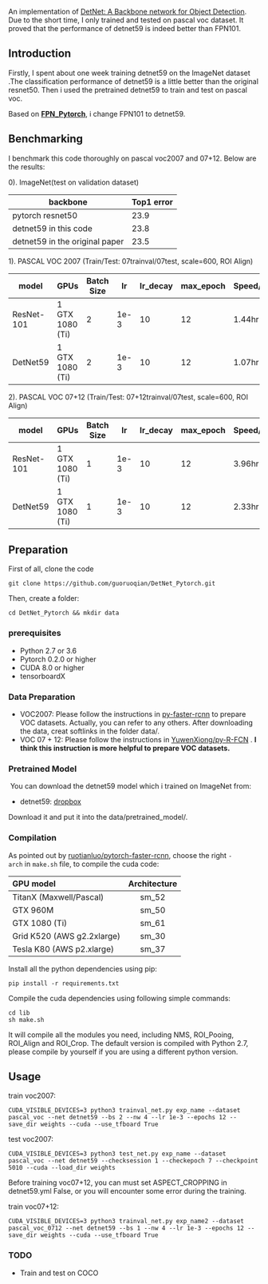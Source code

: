 An implementation of [DetNet: A Backbone network for Object Detection](https://arxiv.org/abs/1804.06215). Due to the short time, I only trained and tested on pascal voc dataset. It proved that the performance of detnet59 is indeed better than FPN101. 

## Introduction

Firstly, I spent about one week training detnet59 on the ImageNet dataset .The classification  performance  of detnet59 is a little better than the original resnet50. Then i used the pretrained detnet59 to train and test on pascal voc.

Based on [**FPN_Pytorch**](https://github.com/guoruoqian/FPN_Pytorch/), i change FPN101 to detnet59.

## Benchmarking

I benchmark this code thoroughly on pascal voc2007 and 07+12. Below are the results:

0). ImageNet(test on validation dataset)

| backbone                       | Top1 error |
| ------------------------------ | ---------- |
| pytorch resnet50               | 23.9       |
| detnet59 in this code          | 23.8       |
| detnet59 in the original paper | 23.5       |

1). PASCAL VOC 2007 (Train/Test: 07trainval/07test, scale=600, ROI Align)

| model      | GPUs            | Batch Size | lr   | lr_decay | max_epoch | Speed/epoch | Memory/GPU | mAP  |
| ---------- | --------------- | ---------- | ---- | -------- | --------- | ----------- | ---------- | ---- |
| ResNet-101 | 1 GTX 1080 (Ti) | 2          | 1e-3 | 10       | 12        | 1.44hr      | 6137MB     | 75.7 |
| DetNet59   | 1 GTX 1080 (Ti) | 2          | 1e-3 | 10       | 12        | 1.07hr      | 5412MB     | 75.9 |

2). PASCAL VOC 07+12 (Train/Test: 07+12trainval/07test, scale=600, ROI Align)

| model      | GPUs            | Batch Size | lr   | lr_decay | max_epoch | Speed/epoch | Memory/GPU | mAP  |
| ---------- | --------------- | ---------- | ---- | -------- | --------- | ----------- | ---------- | ---- |
| ResNet-101 | 1 GTX 1080 (Ti) | 1          | 1e-3 | 10       | 12        | 3.96hr      | 9011MB     | 80.5 |
| DetNet59   | 1 GTX 1080 (Ti) | 1          | 1e-3 | 10       | 12        | 2.33hr      | 8015MB     | 80.7 |

## Preparation

First of all, clone the code

```
git clone https://github.com/guoruoqian/DetNet_Pytorch.git
```

Then, create a folder:

```shell
cd DetNet_Pytorch && mkdir data
```

### prerequisites

- Python 2.7 or 3.6
- Pytorch 0.2.0 or higher
- CUDA 8.0 or higher
- tensorboardX

### Data Preparation

- VOC2007: Please follow the instructions in [py-faster-rcnn](https://github.com/rbgirshick/py-faster-rcnn#beyond-the-demo-installation-for-training-and-testing-models) to prepare VOC datasets. Actually, you can refer to any others. After downloading the data, creat softlinks in the folder data/.
- VOC 07 + 12: Please follow the instructions in [YuwenXiong/py-R-FCN](https://github.com/YuwenXiong/py-R-FCN/blob/master/README.md#preparation-for-training--testing) . **I think this instruction is more helpful to prepare VOC datasets.**

### Pretrained Model 

 You can download the detnet59 model which i trained on ImageNet from:

- detnet59: [dropbox](https://www.dropbox.com/home/DetNet?preview=detnet59.pth)

 Download it and put it into the data/pretrained_model/. 

### Compilation

As pointed out by [ruotianluo/pytorch-faster-rcnn](https://github.com/ruotianluo/pytorch-faster-rcnn), choose the right `-arch` in `make.sh` file, to compile the cuda code: 

| GPU model                  | Architecture |
| :------------------------- | :----------: |
| TitanX (Maxwell/Pascal)    |    sm_52     |
| GTX 960M                   |    sm_50     |
| GTX 1080 (Ti)              |    sm_61     |
| Grid K520 (AWS g2.2xlarge) |    sm_30     |
| Tesla K80 (AWS p2.xlarge)  |    sm_37     |

Install all the python dependencies using pip: 

```shell
pip install -r requirements.txt
```

Compile the cuda dependencies using following simple commands: 

```shell
cd lib
sh make.sh
```

It will compile all the modules you need, including NMS, ROI_Pooing, ROI_Align and ROI_Crop. The default version is compiled with Python 2.7, please compile by yourself if you are using a different python version. 

## Usage

train voc2007:

```shell
CUDA_VISIBLE_DEVICES=3 python3 trainval_net.py exp_name --dataset pascal_voc --net detnet59 --bs 2 --nw 4 --lr 1e-3 --epochs 12 --save_dir weights --cuda --use_tfboard True
```

test voc2007:

```shell
CUDA_VISIBLE_DEVICES=3 python3 test_net.py exp_name --dataset pascal_voc --net detnet59 --checksession 1 --checkepoch 7 --checkpoint 5010 --cuda --load_dir weights
```

Before training voc07+12, you can must set ASPECT_CROPPING in detnet59.yml False, or you will encounter some error during the training. 

train voc07+12:

```shell
CUDA_VISIBLE_DEVICES=3 python3 trainval_net.py exp_name2 --dataset pascal_voc_0712 --net detnet59 --bs 1 --nw 4 --lr 1e-3 --epochs 12 --save_dir weights --cuda --use_tfboard True
```
### TODO

- Train and test on COCO